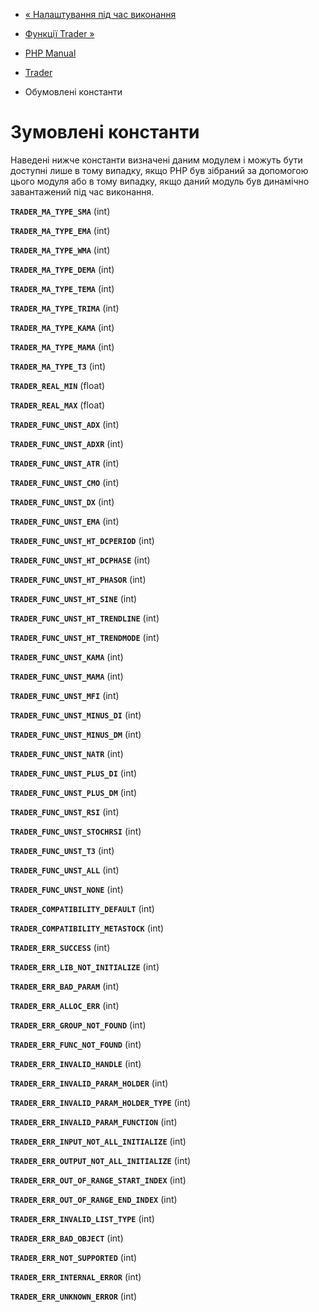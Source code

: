 - [« Налаштування під час виконання](trader.configuration.md)
- [Функції Trader »](ref.trader.md)

- [PHP Manual](index.md)
- [Trader](book.trader.md)
- Обумовлені константи

# Зумовлені константи

Наведені нижче константи визначені даним модулем і можуть бути
доступні лише в тому випадку, якщо PHP був зібраний за допомогою цього
модуля або в тому випадку, якщо даний модуль був динамічно завантажений
під час виконання.

**`TRADER_MA_TYPE_SMA`** (int)

**`TRADER_MA_TYPE_EMA`** (int)

**`TRADER_MA_TYPE_WMA`** (int)

**`TRADER_MA_TYPE_DEMA`** (int)

**`TRADER_MA_TYPE_TEMA`** (int)

**`TRADER_MA_TYPE_TRIMA`** (int)

**`TRADER_MA_TYPE_KAMA`** (int)

**`TRADER_MA_TYPE_MAMA`** (int)

**`TRADER_MA_TYPE_T3`** (int)

**`TRADER_REAL_MIN`** (float)

**`TRADER_REAL_MAX`** (float)

**`TRADER_FUNC_UNST_ADX`** (int)

**`TRADER_FUNC_UNST_ADXR`** (int)

**`TRADER_FUNC_UNST_ATR`** (int)

**`TRADER_FUNC_UNST_CMO`** (int)

**`TRADER_FUNC_UNST_DX`** (int)

**`TRADER_FUNC_UNST_EMA`** (int)

**`TRADER_FUNC_UNST_HT_DCPERIOD`** (int)

**`TRADER_FUNC_UNST_HT_DCPHASE`** (int)

**`TRADER_FUNC_UNST_HT_PHASOR`** (int)

**`TRADER_FUNC_UNST_HT_SINE`** (int)

**`TRADER_FUNC_UNST_HT_TRENDLINE`** (int)

**`TRADER_FUNC_UNST_HT_TRENDMODE`** (int)

**`TRADER_FUNC_UNST_KAMA`** (int)

**`TRADER_FUNC_UNST_MAMA`** (int)

**`TRADER_FUNC_UNST_MFI`** (int)

**`TRADER_FUNC_UNST_MINUS_DI`** (int)

**`TRADER_FUNC_UNST_MINUS_DM`** (int)

**`TRADER_FUNC_UNST_NATR`** (int)

**`TRADER_FUNC_UNST_PLUS_DI`** (int)

**`TRADER_FUNC_UNST_PLUS_DM`** (int)

**`TRADER_FUNC_UNST_RSI`** (int)

**`TRADER_FUNC_UNST_STOCHRSI`** (int)

**`TRADER_FUNC_UNST_T3`** (int)

**`TRADER_FUNC_UNST_ALL`** (int)

**`TRADER_FUNC_UNST_NONE`** (int)

**`TRADER_COMPATIBILITY_DEFAULT`** (int)

**`TRADER_COMPATIBILITY_METASTOCK`** (int)

**`TRADER_ERR_SUCCESS`** (int)

**`TRADER_ERR_LIB_NOT_INITIALIZE`** (int)

**`TRADER_ERR_BAD_PARAM`** (int)

**`TRADER_ERR_ALLOC_ERR`** (int)

**`TRADER_ERR_GROUP_NOT_FOUND`** (int)

**`TRADER_ERR_FUNC_NOT_FOUND`** (int)

**`TRADER_ERR_INVALID_HANDLE`** (int)

**`TRADER_ERR_INVALID_PARAM_HOLDER`** (int)

**`TRADER_ERR_INVALID_PARAM_HOLDER_TYPE`** (int)

**`TRADER_ERR_INVALID_PARAM_FUNCTION`** (int)

**`TRADER_ERR_INPUT_NOT_ALL_INITIALIZE`** (int)

**`TRADER_ERR_OUTPUT_NOT_ALL_INITIALIZE`** (int)

**`TRADER_ERR_OUT_OF_RANGE_START_INDEX`** (int)

**`TRADER_ERR_OUT_OF_RANGE_END_INDEX`** (int)

**`TRADER_ERR_INVALID_LIST_TYPE`** (int)

**`TRADER_ERR_BAD_OBJECT`** (int)

**`TRADER_ERR_NOT_SUPPORTED`** (int)

**`TRADER_ERR_INTERNAL_ERROR`** (int)

**`TRADER_ERR_UNKNOWN_ERROR`** (int)
